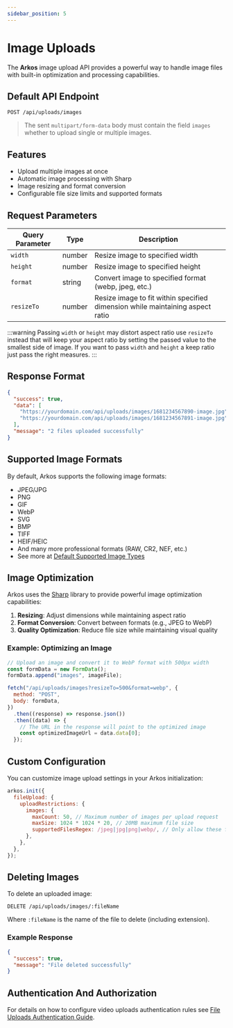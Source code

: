 ```yaml
---
sidebar_position: 5
---
```


# Image Uploads

The **Arkos** image upload API provides a powerful way to handle image files with built-in optimization and processing capabilities.

## Default API Endpoint

```
POST /api/uploads/images
```

> The sent `multipart/form-data` body must contain the field `images` whether to upload single or multiple images.

## Features

- Upload multiple images at once
- Automatic image processing with Sharp
- Image resizing and format conversion
- Configurable file size limits and supported formats

## Request Parameters

| Query Parameter | Type   | Description                                                                   |
| --------------- | ------ | ----------------------------------------------------------------------------- |
| `width`         | number | Resize image to specified width                                               |
| `height`        | number | Resize image to specified height                                              |
| `format`        | string | Convert image to specified format (webp, jpeg, etc.)                          |
| `resizeTo`      | number | Resize image to fit within specified dimension while maintaining aspect ratio |

:::warning
Passing `width` or `height` may distort aspect ratio use `resizeTo` instead that will keep your aspect ratio by setting the passed value to the smallest side of image. If you want to pass `width` and `height` a keep ratio just pass the right measures.
:::

## Response Format

```json
{
  "success": true,
  "data": [
    "https://yourdomain.com/api/uploads/images/1681234567890-image.jpg",
    "https://yourdomain.com/api/uploads/images/1681234567891-image.jpg"
  ],
  "message": "2 files uploaded successfully"
}
```

## Supported Image Formats

By default, Arkos supports the following image formats:

- JPEG/JPG
- PNG
- GIF
- WebP
- SVG
- BMP
- TIFF
- HEIF/HEIC
- And many more professional formats (RAW, CR2, NEF, etc.)
- See more at [Default Supported Image Types](/docs/api-reference/default-supported-upload-files#image-files)

## Image Optimization

Arkos uses the [Sharp](https://sharp.pixelplumbing.com/) library to provide powerful image optimization capabilities:

1. **Resizing**: Adjust dimensions while maintaining aspect ratio
2. **Format Conversion**: Convert between formats (e.g., JPEG to WebP)
3. **Quality Optimization**: Reduce file size while maintaining visual quality

### Example: Optimizing an Image

```javascript
// Upload an image and convert it to WebP format with 500px width
const formData = new FormData();
formData.append("images", imageFile);

fetch("/api/uploads/images?resizeTo=500&format=webp", {
  method: "POST",
  body: formData,
})
  .then((response) => response.json())
  .then((data) => {
    // The URL in the response will point to the optimized image
    const optimizedImageUrl = data.data[0];
  });
```

## Custom Configuration

You can customize image upload settings in your Arkos initialization:

```javascript
arkos.init({
  fileUpload: {
    uploadRestrictions: {
      images: {
        maxCount: 50, // Maximum number of images per upload request
        maxSize: 1024 * 1024 * 20, // 20MB maximum file size
        supportedFilesRegex: /jpeg|jpg|png|webp/, // Only allow these formats
      },
    },
  },
});
```

## Deleting Images

To delete an uploaded image:

```
DELETE /api/uploads/images/:fileName
```

Where `:fileName` is the name of the file to delete (including extension).

### Example Response

```json
{
  "success": true,
  "message": "File deleted successfully"
}
```

## Authentication And Authorization

For details on how to configure video uploads authentication rules see [File Uploads Authentication Guide](/docs/advanced-guide/file-uploads-authentication).
